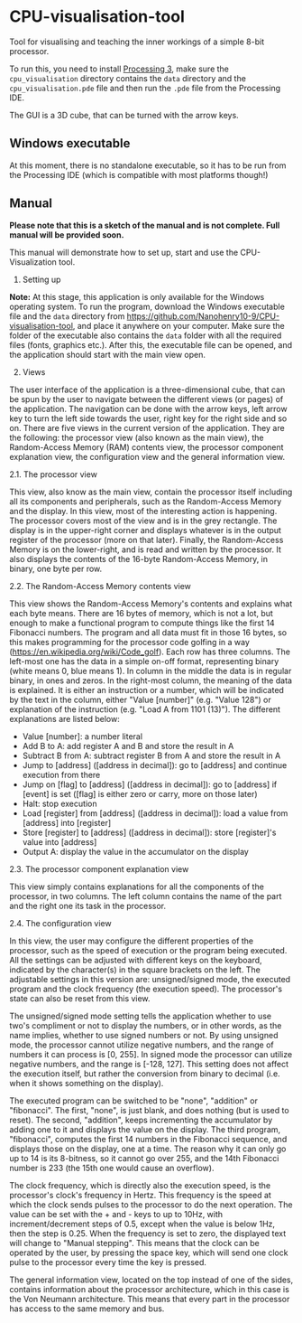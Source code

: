 # CPU-visualisation-tool
Tool for visualising and teaching the inner workings of a simple 8-bit processor.

To run this, you need to install [Processing 3](http://processing.org), make sure the `cpu_visualisation` directory contains the `data` directory and the `cpu_visualisation.pde` file and then run the `.pde` file from the Processing IDE.

The GUI is a 3D cube, that can be turned with the arrow keys.

## Windows executable
At this moment, there is no standalone executable, so it has to be run from the Processing IDE (which is compatible with most platforms though!)

## Manual
**Please note that this is a sketch of the manual and is not complete. Full manual will be provided soon.**

This manual will demonstrate how to set up, start and use the CPU-Visualization tool.

1. Setting up

**Note:** At this stage, this application is only available for the Windows operating system.
To run the program, download the Windows executable file and the `data` directory from https://github.com/Nanohenry10-9/CPU-visualisation-tool, and place it anywhere on your computer. Make sure the folder of the executable also contains the `data` folder with all the required files (fonts, graphics etc.). After this, the executable file can be opened, and the application should start with the main view open.

2. Views

The user interface of the application is a three-dimensional cube, that can be spun by the user to navigate between the different views (or pages) of the application. The navigation can be done with the arrow keys, left arrow key to turn the left side towards the user, right key for the right side and so on.
There are five views in the current version of the application. They are the following: the processor view (also known as the main view), the Random-Access Memory (RAM) contents view, the processor component explanation view, the configuration view and the general information view.

2.1. The processor view

This view, also know as the main view, contain the processor itself including all its components and peripherals, such as the Random-Access Memory and the display. In this view, most of the interesting action is happening. The processor covers most of the view and is in the grey rectangle. The display is in the upper-right corner and displays whatever is in the output register of the processor (more on that later). Finally, the Random-Access Memory is on the lower-right, and is read and written by the processor. It also displays the contents of the 16-byte Random-Access Memory, in binary, one byte per row.

2.2. The Random-Access Memory contents view

This view shows the Random-Access Memory's contents and explains what each byte means. There are 16 bytes of memory, which is not a lot, but enough to make a functional program to compute things like the first 14 Fibonacci numbers. The program and all data must fit in those 16 bytes, so this makes programming for the processor code golfing in a way (https://en.wikipedia.org/wiki/Code_golf). 
Each row has three columns. The left-most one has the data in a simple on-off format, representing binary (white means 0, blue means 1). In column in the middle the data is in regular binary, in ones and zeros. In the right-most column, the meaning of the data is explained. It is either an instruction or a number, which will be indicated by the text in the column, either "Value [number]" (e.g. "Value 128") or explanation of the instruction (e.g. "Load A from 1101 (13)"). The different explanations are listed below:

* Value [number]: a number literal
* Add B to A: add register A and B and store the result in A
* Subtract B from A: subtract register B from A and store the result in A
* Jump to [address] ([address in decimal]): go to [address] and continue execution from there
* Jump on [flag] to [address] ([address in decimal]): go to [address] if [event] is set ([flag] is either zero or carry, more on those later)
* Halt: stop execution
* Load [register] from [address] ([address in decimal]): load a value from [address] into [register]
* Store [register] to [address] ([address in decimal]): store [register]'s value into [address]
* Output A: display the value in the accumulator on the display

2.3. The processor component explanation view

This view simply contains explanations for all the components of the processor, in two columns. The left column contains the name of the part and the right one its task in the processor.

2.4. The configuration view

In this view, the user may configure the different properties of the processor, such as the speed of execution or the program being executed. All the settings can be adjusted with different keys on the keyboard, indicated by the character(s) in the square brackets on the left. The adjustable settings in this version are: unsigned/signed mode, the executed program and the clock frequency (the execution speed). The processor's state can also be reset from this view.

The unsigned/signed mode setting tells the application whether to use two's compliment or not to display the numbers, or in other words, as the name implies, whether to use signed numbers or not. By using unsigned mode, the processor cannot utilize negative numbers, and the range of numbers it can process is [0, 255]. In signed mode the processor can utilize negative numbers, and the range is [-128, 127]. This setting does not affect the execution itself, but rather the conversion from binary to decimal (i.e. when it shows something on the display).

The executed program can be switched to be "none", "addition" or "fibonacci". The first, "none", is just blank, and does nothing (but is used to reset). The second, "addition", keeps incrementing the accumulator by adding one to it and displays the value on the display. The third program, "fibonacci", computes the first 14 numbers in the Fibonacci sequence, and displays those on the display, one at a time. The reason why it can only go up to 14 is its 8-bitness, so it cannot go over 255, and the 14th Fibonacci number is 233 (the 15th one would cause an overflow).

The clock frequency, which is directly also the execution speed, is the processor's clock's frequency in Hertz. This frequency is the speed at which the clock sends pulses to the processor to do the next operation. The value can be set with the + and - keys to up to 10Hz, with increment/decrement steps of 0.5, except when the value is below 1Hz, then the step is 0.25. When the frequency is set to zero, the displayed text will change to "Manual stepping". This means that the clock can be operated by the user, by pressing the space key, which will send one clock pulse to the processor every time the key is pressed.

The general information view, located on the top instead of one of the sides, contains information about the processor architecture, which in this case is the Von Neumann architecture. This means that every part in the processor has access to the same memory and bus.